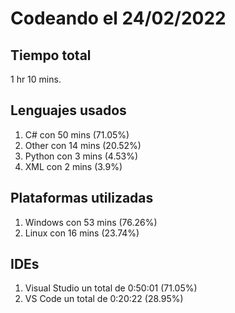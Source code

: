 # Codeando el 24/02/2022

## Tiempo total
1 hr 10 mins.

## Lenguajes usados
1. C# con 50 mins (71.05%)
1. Other con 14 mins (20.52%)
1. Python con 3 mins (4.53%)
1. XML con 2 mins (3.9%)

## Plataformas utilizadas
1. Windows con 53 mins (76.26%)
1. Linux con 16 mins (23.74%)

## IDEs
1. Visual Studio un total de 0:50:01 (71.05%)
1. VS Code un total de 0:20:22 (28.95%)
